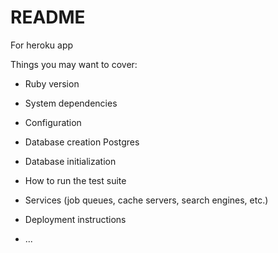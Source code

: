 # README

For heroku app

Things you may want to cover:

* Ruby version

* System dependencies

* Configuration

* Database creation
Postgres
* Database initialization

* How to run the test suite

* Services (job queues, cache servers, search engines, etc.)

* Deployment instructions

* ...
